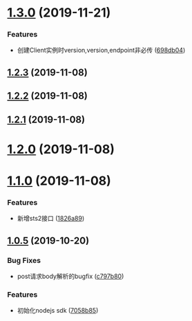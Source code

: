 # [1.3.0](https://github.com/TTvcloud/vcloud-sdk-nodejs/compare/v1.2.3...v1.3.0) (2019-11-21)


### Features

* 创建Client实例时version,version,endpoint非必传 ([698db04](https://github.com/TTvcloud/vcloud-sdk-nodejs/commit/698db045041774d89e3f41cf3f6a0e5dde723cd6))



## [1.2.3](https://github.com/TTvcloud/vcloud-sdk-nodejs/compare/v1.2.2...v1.2.3) (2019-11-08)



## [1.2.2](https://github.com/TTvcloud/vcloud-sdk-nodejs/compare/v1.2.1...v1.2.2) (2019-11-08)



## [1.2.1](https://github.com/TTvcloud/vcloud-sdk-nodejs/compare/v1.2.0...v1.2.1) (2019-11-08)



# [1.2.0](https://github.com/TTvcloud/vcloud-sdk-nodejs/compare/v1.1.0...v1.2.0) (2019-11-08)



# [1.1.0](https://github.com/TTvcloud/vcloud-sdk-nodejs/compare/v1.0.5...v1.1.0) (2019-11-08)


### Features

* 新增sts2接口 ([1826a89](https://github.com/TTvcloud/vcloud-sdk-nodejs/commit/1826a8996145cf2b77d66f0e41be0d4ab306060c))



## [1.0.5](https://github.com/TTvcloud/vcloud-sdk-nodejs/compare/7058b859a201c0f3a05a1680a671d584f1578878...v1.0.5) (2019-10-20)


### Bug Fixes

* post请求body解析的bugfix ([c797b80](https://github.com/TTvcloud/vcloud-sdk-nodejs/commit/c797b807f8fe8cfd6e10c96c3c74bb2833664564))


### Features

* 初始化nodejs sdk ([7058b85](https://github.com/TTvcloud/vcloud-sdk-nodejs/commit/7058b859a201c0f3a05a1680a671d584f1578878))



